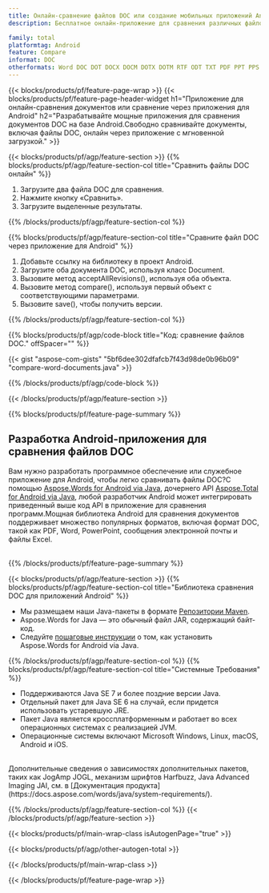 ```yaml
---
title: Онлайн-сравнение файлов DOC или создание мобильных приложений Android для сравнения файлов DOC
description: Бесплатное онлайн-приложение для сравнения различных файлов DOC.Код библиотеки сравнения Android для документов DOC.

family: total
platformtag: Android
feature: Compare
informat: DOC
otherformats: Word DOC DOT DOCX DOCM DOTX DOTM RTF ODT TXT PDF PPT PPS PPTX POTX PPSX PPTM PPSM POTM ODP PowerPoint
---
```

{{< blocks/products/pf/feature-page-wrap >}}
{{< blocks/products/pf/feature-page-header-widget h1="Приложение для онлайн-сравнения документов или сравнение через приложения для Android" h2="Разрабатывайте мощные приложения для сравнения документов DOC на базе Android.Свободно сравнивайте документы, включая файлы DOC, онлайн через приложение с мгновенной загрузкой." >}}

{{< blocks/products/pf/agp/feature-section >}}
{{% blocks/products/pf/agp/feature-section-col title="Сравнить файлы DOC онлайн" %}}

1. Загрузите два файла DOC для сравнения.
1. Нажмите кнопку «Сравнить».
1. Загрузите выделенные результаты.

{{% /blocks/products/pf/agp/feature-section-col %}}

{{% blocks/products/pf/agp/feature-section-col title="Сравните файл DOC через приложение для Android" %}}

1. Добавьте ссылку на библиотеку в проект Android.
1. Загрузите оба документа DOC, используя класс Document.
1. Вызовите метод acceptAllRevisions(), используя оба объекта.
1. Вызовите метод compare(), используя первый объект с соответствующими параметрами.
1. Вызовите save(), чтобы получить версии.

{{% /blocks/products/pf/agp/feature-section-col %}}

{{% blocks/products/pf/agp/code-block title="Код: сравнение файлов DOC." offSpacer="" %}}

{{< gist "aspose-com-gists" "5bf6dee302dfafcb7f43d98de0b96b09" "compare-word-documents.java" >}}

{{% /blocks/products/pf/agp/code-block %}}

{{< /blocks/products/pf/agp/feature-section >}}

{{% blocks/products/pf/feature-page-summary %}}


<h2>Разработка Android-приложения для сравнения файлов DOC</h2>

Вам нужно разработать программное обеспечение или служебное приложение для Android, чтобы легко сравнивать файлы DOC?С помощью [Aspose.Words for Android via Java](https://products.aspose.com/words/ru/android-java/), дочернего API [Aspose.Total for Android via Java](https://products.aspose.com/total/ru/android-java/), любой разработчик Android может интегрировать приведенный выше код API в приложение для сравнения программ.Мощная библиотека Android для сравнения документов поддерживает множество популярных форматов, включая формат DOC, такой как PDF, Word, PowerPoint, сообщения электронной почты и файлы Excel.<br /><br />

{{% /blocks/products/pf/feature-page-summary %}}

{{< blocks/products/pf/agp/feature-section >}}
{{% blocks/products/pf/agp/feature-section-col title="Библиотека сравнения DOC для приложений Android" %}}

- Мы размещаем наши Java-пакеты в формате [Репозитории Maven](https://releases.aspose.com/java/repo/com/aspose/aspose-words/). 
- Aspose.Words for Java — это обычный файл JAR, содержащий байт-код.
- Следуйте [пошаговые инструкции](https://docs.aspose.com/words/java/install-aspose-words-for-android-via-java/) о том, как установить Aspose.Words for Android via Java.

{{% /blocks/products/pf/agp/feature-section-col %}}
{{% blocks/products/pf/agp/feature-section-col title="Системные Требования" %}}

- Поддерживаются Java SE 7 и более поздние версии Java.
- Отдельный пакет для Java SE 6 на случай, если придется использовать устаревшую JRE.
- Пакет Java является кроссплатформенным и работает во всех операционных системах с реализацией JVM.
- Операционные системы включают Microsoft Windows, Linux, macOS, Android и iOS.

<br />
Дополнительные сведения о зависимостях дополнительных пакетов, таких как JogAmp JOGL, механизм шрифтов Harfbuzz, Java Advanced Imaging JAI, см. в [Документация продукта](https://docs.aspose.com/words/java/system-requirements/).

{{% /blocks/products/pf/agp/feature-section-col %}}
{{< /blocks/products/pf/agp/feature-section >}}

{{< blocks/products/pf/main-wrap-class isAutogenPage="true" >}}

{{< blocks/products/pf/agp/other-autogen-total >}}

{{< /blocks/products/pf/main-wrap-class >}}

{{< /blocks/products/pf/feature-page-wrap >}}